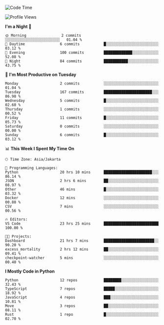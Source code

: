 <!--START_SECTION:waka-->
![Code Time](http://img.shields.io/badge/Code%20Time-1%2C813%20hrs%2052%20mins-blue)

![Profile Views](http://img.shields.io/badge/Profile%20Views-6-blue)

**I'm a Night 🦉** 

```text
🌞 Morning                2 commits           ░░░░░░░░░░░░░░░░░░░░░░░░░   01.04 % 
🌆 Daytime                6 commits           █░░░░░░░░░░░░░░░░░░░░░░░░   03.12 % 
🌃 Evening                100 commits         █████████████░░░░░░░░░░░░   52.08 % 
🌙 Night                  84 commits          ███████████░░░░░░░░░░░░░░   43.75 % 
```
📅 **I'm Most Productive on Tuesday** 

```text
Monday                   2 commits           ░░░░░░░░░░░░░░░░░░░░░░░░░   01.04 % 
Tuesday                  167 commits         ██████████████████████░░░   86.98 % 
Wednesday                5 commits           █░░░░░░░░░░░░░░░░░░░░░░░░   02.60 % 
Thursday                 1 commits           ░░░░░░░░░░░░░░░░░░░░░░░░░   00.52 % 
Friday                   11 commits          █░░░░░░░░░░░░░░░░░░░░░░░░   05.73 % 
Saturday                 0 commits           ░░░░░░░░░░░░░░░░░░░░░░░░░   00.00 % 
Sunday                   6 commits           █░░░░░░░░░░░░░░░░░░░░░░░░   03.12 % 
```


📊 **This Week I Spent My Time On** 

```text
🕑︎ Time Zone: Asia/Jakarta

💬 Programming Languages: 
Python                   20 hrs 10 mins      ██████████████████████░░░   86.14 % 
JSON                     2 hrs 6 mins        ██░░░░░░░░░░░░░░░░░░░░░░░   08.97 % 
Other                    46 mins             █░░░░░░░░░░░░░░░░░░░░░░░░   03.32 % 
Docker                   12 mins             ░░░░░░░░░░░░░░░░░░░░░░░░░   00.88 % 
CSV                      7 mins              ░░░░░░░░░░░░░░░░░░░░░░░░░   00.56 % 

🔥 Editors: 
VS Code                  23 hrs 25 mins      █████████████████████████   100.00 % 

🐱‍💻 Projects: 
Dashboard                21 hrs 7 mins       ███████████████████████░░   90.20 % 
excess_mortality         2 hrs 12 mins       ██░░░░░░░░░░░░░░░░░░░░░░░   09.41 % 
checkpoint-watcher       5 mins              ░░░░░░░░░░░░░░░░░░░░░░░░░   00.40 % 
```

**I Mostly Code in Python** 

```text
Python                   12 repos            ████████░░░░░░░░░░░░░░░░░   32.43 % 
TypeScript               7 repos             █████░░░░░░░░░░░░░░░░░░░░   18.92 % 
JavaScript               4 repos             ███░░░░░░░░░░░░░░░░░░░░░░   10.81 % 
Move                     3 repos             ██░░░░░░░░░░░░░░░░░░░░░░░   08.11 % 
Rust                     1 repo              █░░░░░░░░░░░░░░░░░░░░░░░░   02.70 % 
```




<!--END_SECTION:waka-->
